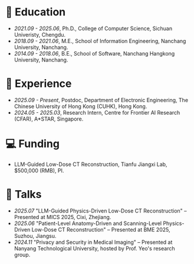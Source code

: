 
# 📖 Education
- *2021.09 - 2025.06*, Ph.D., College of Computer Science, Sichuan Univeristy, Chengdu.
- *2018.09 - 2021.06*, M.E., School of Information Engineering, Nanchang University, Nanchang.
- *2014.09 - 2018.06*, B.E., School of Software, Nanchang Hangkong University, Nanchang.

# 📂 Experience
<!-- - *2025.05 - 2025.03*, Research Intern, Centre for Frontier AI Research (CFAR), A*STAR, Singapore. -->
- *2025.09 - Present*, Postdoc, Department of Electronic Engineering, The Chinese University of Hong Kong (CUHK), Hong Kong.
- *2024.05 - 2025.03*, Research Intern, Centre for Frontier AI Research (CFAR), A*STAR, Singapore.

# 💻 Funding
- LLM-Guided Low-Dose CT Reconstruction, Tianfu Jiangxi Lab, $500,000 (RMB), PI.

# 💬 Talks
- *2025.07* "LLM-Guided Physics-Driven Low-Dose CT Reconstruction" – Presented at MICS 2025, Cixi, Zhejiang.
- *2025.06* "Patient-Level Anatomy-Driven and Scanning-Level Physics-Driven Low-Dose CT Reconstruction" – Presented at BME 2025, Suzhou, Jiangsu.
- *2024.11* "Privacy and Security in Medical Imaging" – Presented at Nanyang Technological University, hosted by Prof. Yeo's research group.

<!-- # 💬 Invited Talks
- *xxxx.xx*, Hosted MLNLP seminar \| [\[Video\]](https://www.bilibili.com/video/BV1wF411x7qh)
- *2021.06*, Audio & Speech Synthesis, Huawei internal talk
- *2021.03*, Non-autoregressive Speech Synthesis, PaperWeekly & biendata \| [\[video\]](https://www.bilibili.com/video/BV1uf4y1t7Hr/)
- *2020.12*, Non-autoregressive Speech Synthesis, Huawei Noah's Ark Lab internal talk -->
